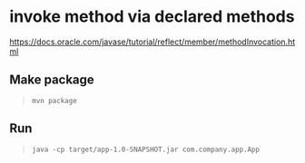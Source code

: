 # invoke method via declared methods 

https://docs.oracle.com/javase/tutorial/reflect/member/methodInvocation.html

## Make package

> `mvn package`

## Run

> `java -cp target/app-1.0-SNAPSHOT.jar com.company.app.App`
